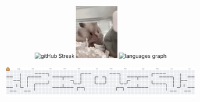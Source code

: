 <div align="center">
  <img src="https://streak-stats.demolab.com?user=mquiss&border_radius=0&date_format=n%2Fj%5B%2FY%5D&background=161a21&stroke=ffa3c7&ring=ffa3c7&fire=ffa3c7&currStreakNum=ffa3c7&sideNums=ffa3c7&currStreakLabel=ffa3c7&sideLabels=ffa3c7&dates=d1a7b7&excludeDaysLabel=d1a7b7&hide_border=true" alt="gitHub Streak" height="140" />
  <img src="stressed-out-hamster.gif" height="139" alt="hamster" />
  <img src="https://github-readme-stats.vercel.app/api/top-langs?username=mquiss&locale=en&hide_title=true&layout=compact&card_width=320&langs_count=5&border_radius=0&bg_color=161a21&text_color=d1a7b7&icon_color=ffa3c7&hide_border=true" height="140" alt="languages graph"  />
</div>

###

<picture>
  <source media="(prefers-color-scheme: dark)" srcset="https://raw.githubusercontent.com/mquiss/mquiss/output/pacman-contribution-graph-dark.svg">
  <source media="(prefers-color-scheme: light)" srcset="https://raw.githubusercontent.com/mquiss/mquiss/output/pacman-contribution-graph.svg">
  <img alt="pacman contribution graph" src="https://raw.githubusercontent.com/mquiss/mquiss/output/pacman-contribution-graph.svg">
</picture>
